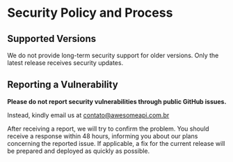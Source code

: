 # Security Policy and Process

## Supported Versions

We do not provide long-term security support for older versions. Only the latest release receives security updates.

## Reporting a Vulnerability

**Please do not report security vulnerabilities through public GitHub issues.**

Instead, kindly email us at [contato@awesomeapi.com.br](mailto:contato@awesomeapi.com.br)

After receiving a report, we will try to confirm the problem. You should receive a response within 48 hours, informing you about our plans concerning the reported issue. If applicable, a fix for the current release will be prepared and deployed as quickly as possible.
